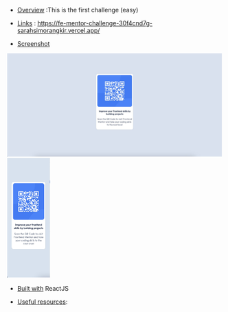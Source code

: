 - [Overview](#overview)
:This is the first challenge (easy)

- [Links](#links)
: https://fe-mentor-challenge-30f4cnd7g-sarahsimorangkir.vercel.app/

- [Screenshot](#screenshot)
<img alt="result" src="./src/assets/resultDesktop.jpeg" width="500" />
<img alt="result" src="./src/assets/resultMobile.jpeg" width="100" />

- [Built with](#built-with)
ReactJS

- [Useful resources](#useful-resources):